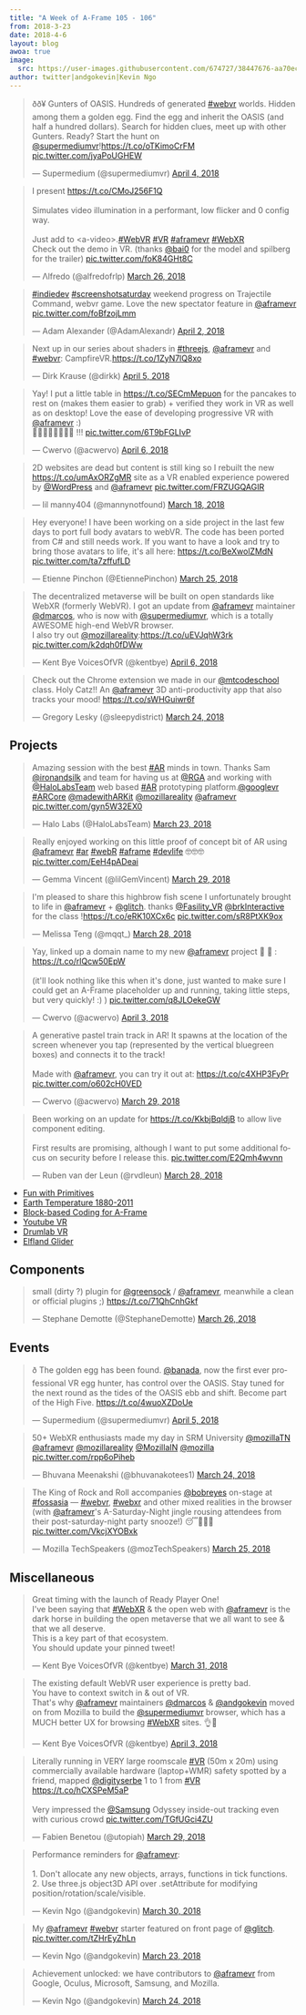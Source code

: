 ```yaml
---
title: "A Week of A-Frame 105 - 106"
from: 2018-3-23
date: 2018-4-6
layout: blog
awoa: true
image:
  src: https://user-images.githubusercontent.com/674727/38447676-aa70ec6c-39b3-11e8-8b62-09f828646e15.jpg
author: twitter|andgokevin|Kevin Ngo
---
```


<script async src="//platform.twitter.com/widgets.js" charset="utf-8"></script>

<div class="tweets tweets-feature">
<blockquote class="twitter-tweet" data-lang="en"><p lang="en" dir="ltr">ðð¥ Gunters of OASIS. Hundreds of generated <a href="https://twitter.com/hashtag/webvr?src=hash&amp;ref_src=twsrc%5Etfw">#webvr</a> worlds. Hidden among them a golden egg. Find the egg and inherit the OASIS (and half a hundred dollars). Search for hidden clues, meet up with other Gunters. Ready? Start the hunt on <a href="https://twitter.com/supermediumvr?ref_src=twsrc%5Etfw">@supermediumvr</a>!<a href="https://t.co/oTKimoCrFM">https://t.co/oTKimoCrFM</a> <a href="https://t.co/jyaPoUGHEW">pic.twitter.com/jyaPoUGHEW</a></p>&mdash; Supermedium (@supermediumvr) <a href="https://twitter.com/supermediumvr/status/981556448923590656?ref_src=twsrc%5Etfw">April 4, 2018</a></blockquote>

<blockquote class="twitter-tweet"><p lang="en" dir="ltr">I present <a href="https://t.co/CMoJ256F1Q">https://t.co/CMoJ256F1Q</a> <br><br>Simulates video illumination in a performant, low flicker and 0 config way. <br><br>Just add to &lt;a-video&gt;.<a href="https://twitter.com/hashtag/WebVR?src=hash&amp;ref_src=twsrc%5Etfw">#WebVR</a> <a href="https://twitter.com/hashtag/VR?src=hash&amp;ref_src=twsrc%5Etfw">#VR</a> <a href="https://twitter.com/hashtag/aframevr?src=hash&amp;ref_src=twsrc%5Etfw">#aframevr</a> <a href="https://twitter.com/hashtag/WebXR?src=hash&amp;ref_src=twsrc%5Etfw">#WebXR</a><br>Check out the demo in VR. (thanks <a href="https://twitter.com/bai0?ref_src=twsrc%5Etfw">@bai0</a> for the model and spilberg for the trailer) <a href="https://t.co/foK84GHt8C">pic.twitter.com/foK84GHt8C</a></p>&mdash; Λlfredo (@alfredofrlp) <a href="https://twitter.com/alfredofrlp/status/978114986181562369?ref_src=twsrc%5Etfw">March 26, 2018</a></blockquote>


<blockquote class="twitter-tweet"><p lang="en" dir="ltr"><a href="https://twitter.com/hashtag/indiedev?src=hash&amp;ref_src=twsrc%5Etfw">#indiedev</a> <a href="https://twitter.com/hashtag/screenshotsaturday?src=hash&amp;ref_src=twsrc%5Etfw">#screenshotsaturday</a> weekend progress on Trajectile Command, webvr game. Love the new spectator feature in <a href="https://twitter.com/aframevr?ref_src=twsrc%5Etfw">@aframevr</a> <a href="https://t.co/foBfzojLmm">pic.twitter.com/foBfzojLmm</a></p>&mdash; Adam Alexander (@AdamAlexandr) <a href="https://twitter.com/AdamAlexandr/status/980770614817402880?ref_src=twsrc%5Etfw">April 2, 2018</a></blockquote>


<blockquote class="twitter-tweet"><p lang="en" dir="ltr">Next up in our series about shaders in <a href="https://twitter.com/hashtag/threejs?src=hash&amp;ref_src=twsrc%5Etfw">#threejs</a>, <a href="https://twitter.com/aframevr?ref_src=twsrc%5Etfw">@aframevr</a> and <a href="https://twitter.com/hashtag/webvr?src=hash&amp;ref_src=twsrc%5Etfw">#webvr</a>: CampfireVR.<a href="https://t.co/1ZyN7lQ8xo">https://t.co/1ZyN7lQ8xo</a></p>&mdash; Dirk Krause (@dirkk) <a href="https://twitter.com/dirkk/status/981955015991545856?ref_src=twsrc%5Etfw">April 5, 2018</a></blockquote>


<blockquote class="twitter-tweet"><p lang="en" dir="ltr">Yay! I put a little table in <a href="https://t.co/SECmMepuon">https://t.co/SECmMepuon</a> for the pancakes to rest on (makes them easier to grab) + verified they work in VR as well as on desktop! Love the ease of developing progressive VR with <a href="https://twitter.com/aframevr?ref_src=twsrc%5Etfw">@aframevr</a> :)<br>🤖🥞🤖🥞🤖🥞🤖🥞 !!! <a href="https://t.co/6T9bFGLIvP">pic.twitter.com/6T9bFGLIvP</a></p>&mdash; Cwervo (@acwervo) <a href="https://twitter.com/acwervo/status/982176290257092610?ref_src=twsrc%5Etfw">April 6, 2018</a></blockquote>


<blockquote class="twitter-tweet"><p lang="en" dir="ltr">2D websites are dead but content is still king so I rebuilt the new <a href="https://t.co/umAxORZgMR">https://t.co/umAxORZgMR</a> site as a VR enabled experience powered by <a href="https://twitter.com/WordPress?ref_src=twsrc%5Etfw">@WordPress</a> and <a href="https://twitter.com/aframevr?ref_src=twsrc%5Etfw">@aframevr</a> <a href="https://t.co/FRZUGQAGIR">pic.twitter.com/FRZUGQAGIR</a></p>&mdash; lil manny404 (@mannynotfound) <a href="https://twitter.com/mannynotfound/status/975479567585628160?ref_src=twsrc%5Etfw">March 18, 2018</a></blockquote>


<blockquote class="twitter-tweet"><p lang="en" dir="ltr">Hey everyone! I have been working on a side project in the last few days to port full body avatars to webVR. The code has been ported from C# and still needs work. If you want to have a look and try to bring those avatars to life, it&#39;s all here: <a href="https://t.co/BeXwolZMdN">https://t.co/BeXwolZMdN</a> <a href="https://t.co/ta7zffufLD">pic.twitter.com/ta7zffufLD</a></p>&mdash; Etienne Pinchon (@EtiennePinchon) <a href="https://twitter.com/EtiennePinchon/status/977861234803474432?ref_src=twsrc%5Etfw">March 25, 2018</a></blockquote>

<blockquote class="twitter-tweet"><p lang="en" dir="ltr">The decentralized metaverse will be built on open standards like WebXR (formerly WebVR). I got an update from <a href="https://twitter.com/aframevr?ref_src=twsrc%5Etfw">@aframevr</a> maintainer <a href="https://twitter.com/dmarcos?ref_src=twsrc%5Etfw">@dmarcos</a>, who is now with <a href="https://twitter.com/supermediumvr?ref_src=twsrc%5Etfw">@supermediumvr</a>, which is a totally AWESOME high-end WebVR browser.<br>I also try out <a href="https://twitter.com/mozillareality?ref_src=twsrc%5Etfw">@mozillareality</a>:<a href="https://t.co/uEVJqhW3rk">https://t.co/uEVJqhW3rk</a> <a href="https://t.co/k2dqh0fDWw">pic.twitter.com/k2dqh0fDWw</a></p>&mdash; Kent Bye VoicesOfVR (@kentbye) <a href="https://twitter.com/kentbye/status/982074169012568064?ref_src=twsrc%5Etfw">April 6, 2018</a></blockquote>

<blockquote class="twitter-tweet"><p lang="en" dir="ltr">Check out the Chrome extension we made in our <a href="https://twitter.com/mtcodeschool?ref_src=twsrc%5Etfw">@mtcodeschool</a> class. Holy Catz!! An <a href="https://twitter.com/aframevr?ref_src=twsrc%5Etfw">@aframevr</a> 3D anti-productivity app that also tracks your mood! <a href="https://t.co/sWHGuiwr6f">https://t.co/sWHGuiwr6f</a></p>&mdash; Gregory Lesky (@sleepydistrict) <a href="https://twitter.com/sleepydistrict/status/977695449426440193?ref_src=twsrc%5Etfw">March 24, 2018</a></blockquote>

</div>

<!-- more -->

## Projects

<div class="tweets">

<blockquote class="twitter-tweet"><p lang="en" dir="ltr">Amazing session with the best <a href="https://twitter.com/hashtag/AR?src=hash&amp;ref_src=twsrc%5Etfw">#AR</a> minds in town. Thanks Sam <a href="https://twitter.com/ironandsilk?ref_src=twsrc%5Etfw">@ironandsilk</a> and team for having us at <a href="https://twitter.com/RGA?ref_src=twsrc%5Etfw">@RGA</a> and working with <a href="https://twitter.com/HaloLabsTeam?ref_src=twsrc%5Etfw">@HaloLabsTeam</a> web based <a href="https://twitter.com/hashtag/AR?src=hash&amp;ref_src=twsrc%5Etfw">#AR</a> prototyping platform.<a href="https://twitter.com/googlevr?ref_src=twsrc%5Etfw">@googlevr</a> <a href="https://twitter.com/hashtag/ARCore?src=hash&amp;ref_src=twsrc%5Etfw">#ARCore</a> <a href="https://twitter.com/madewithARKit?ref_src=twsrc%5Etfw">@madewithARKit</a> <a href="https://twitter.com/mozillareality?ref_src=twsrc%5Etfw">@mozillareality</a> <a href="https://twitter.com/aframevr?ref_src=twsrc%5Etfw">@aframevr</a> <a href="https://t.co/gyn5W32EX0">pic.twitter.com/gyn5W32EX0</a></p>&mdash; Halo Labs (@HaloLabsTeam) <a href="https://twitter.com/HaloLabsTeam/status/977217021158068226?ref_src=twsrc%5Etfw">March 23, 2018</a></blockquote>


<blockquote class="twitter-tweet"><p lang="en" dir="ltr">Really enjoyed working on this little  proof of concept bit of AR using <a href="https://twitter.com/aframevr?ref_src=twsrc%5Etfw">@aframevr</a> <a href="https://twitter.com/hashtag/ar?src=hash&amp;ref_src=twsrc%5Etfw">#ar</a> <a href="https://twitter.com/hashtag/webR?src=hash&amp;ref_src=twsrc%5Etfw">#webR</a> <a href="https://twitter.com/hashtag/aframe?src=hash&amp;ref_src=twsrc%5Etfw">#aframe</a> <a href="https://twitter.com/hashtag/devlife?src=hash&amp;ref_src=twsrc%5Etfw">#devlife</a> 🤓🤓🤓 <a href="https://t.co/EeH4pADeai">pic.twitter.com/EeH4pADeai</a></p>&mdash; Gemma Vincent (@lilGemVincent) <a href="https://twitter.com/lilGemVincent/status/979254754596589568?ref_src=twsrc%5Etfw">March 29, 2018</a></blockquote>


<blockquote class="twitter-tweet"><p lang="en" dir="ltr">I&#39;m pleased to share this highbrow fish scene I unfortunately brought to life in <a href="https://twitter.com/aframevr?ref_src=twsrc%5Etfw">@aframevr</a> + <a href="https://twitter.com/glitch?ref_src=twsrc%5Etfw">@glitch</a>. thanks <a href="https://twitter.com/Fasility_VR?ref_src=twsrc%5Etfw">@Fasility_VR</a> <a href="https://twitter.com/brkInteractive?ref_src=twsrc%5Etfw">@brkInteractive</a> for the class !<a href="https://t.co/eRK10XCx6c">https://t.co/eRK10XCx6c</a> <a href="https://t.co/sR8PtXK9ox">pic.twitter.com/sR8PtXK9ox</a></p>&mdash; Melissa Teng (@mqqt_) <a href="https://twitter.com/mqqt_/status/978846375050964992?ref_src=twsrc%5Etfw">March 28, 2018</a></blockquote>


<blockquote class="twitter-tweet"><p lang="en" dir="ltr">Yay, linked up a domain name to my new <a href="https://twitter.com/aframevr?ref_src=twsrc%5Etfw">@aframevr</a> project 🤖 🥞 : <a href="https://t.co/rlQcw50EpW">https://t.co/rlQcw50EpW</a><br><br>(it&#39;ll look nothing like this when it&#39;s done, just wanted to make sure I could get an A-Frame placeholder up and running, taking little steps, but very quickly! :) ) <a href="https://t.co/q8JLOekeGW">pic.twitter.com/q8JLOekeGW</a></p>&mdash; Cwervo (@acwervo) <a href="https://twitter.com/acwervo/status/981015683067621376?ref_src=twsrc%5Etfw">April 3, 2018</a></blockquote>


<blockquote class="twitter-tweet"><p lang="en" dir="ltr">A generative pastel train track in AR! It spawns at the location of the screen whenever you tap (represented by the vertical bluegreen boxes) and connects it to the track!<br><br>Made with <a href="https://twitter.com/aframevr?ref_src=twsrc%5Etfw">@aframevr</a>, you can try it out at: <a href="https://t.co/c4XHP3FyPr">https://t.co/c4XHP3FyPr</a> <a href="https://t.co/o602cH0VED">pic.twitter.com/o602cH0VED</a></p>&mdash; Cwervo (@acwervo) <a href="https://twitter.com/acwervo/status/979454313952034817?ref_src=twsrc%5Etfw">March 29, 2018</a></blockquote>


<blockquote class="twitter-tweet"><p lang="en" dir="ltr">Been working on an update for <a href="https://t.co/KkbjBqldjB">https://t.co/KkbjBqldjB</a> to allow live component editing.<br><br>First results are promising, although I want to put some additional focus on security before I release this. <a href="https://t.co/E2Qmh4wvnn">pic.twitter.com/E2Qmh4wvnn</a></p>&mdash; Ruben van der Leun (@rvdleun) <a href="https://twitter.com/rvdleun/status/978958310513799168?ref_src=twsrc%5Etfw">March 28, 2018</a></blockquote>


</div>

- [Fun with Primitives](https://codepen.io/dansinni/pen/oqWoVy)
- [Earth Temperature 1880-2011](https://www.youtube.com/watch?v=j7QaeSvT7jw&amp;feature=youtu.be)
- [Block-based Coding for A-Frame](https://github.com/mrfrase3/a-blocks)
- [Youtube VR](https://github.com/ToToSe/aframe-youtube-vr)
- [Drumlab VR](https://drumlabvr.firebaseapp.com/)
- [Elfland Glider](https://dougreeder.github.io/elfland-glider/)

## Components

<div class="tweets">
<blockquote class="twitter-tweet"><p lang="en" dir="ltr">small (dirty ?) plugin for <a href="https://twitter.com/greensock?ref_src=twsrc%5Etfw">@greensock</a> / <a href="https://twitter.com/aframevr?ref_src=twsrc%5Etfw">@aframevr</a>, meanwhile a clean or official plugins ;) <a href="https://t.co/71QhCnhGkf">https://t.co/71QhCnhGkf</a></p>&mdash; Stephane Demotte (@StephaneDemotte) <a href="https://twitter.com/StephaneDemotte/status/978275812985143302?ref_src=twsrc%5Etfw">March 26, 2018</a></blockquote>


</div>


## Events

<div class="tweets">
<blockquote class="twitter-tweet" data-lang="en"><p lang="en" dir="ltr">ð The golden egg has been found. <a href="https://twitter.com/banada?ref_src=twsrc%5Etfw">@banada</a>, now the first ever professional VR egg hunter, has control over the OASIS. Stay tuned for the next round as the tides of the OASIS ebb and shift. Become part of the High Five. <a href="https://t.co/4wuoXZDoUe">https://t.co/4wuoXZDoUe</a></p>&mdash; Supermedium (@supermediumvr) <a href="https://twitter.com/supermediumvr/status/982013016412536832?ref_src=twsrc%5Etfw">April 5, 2018</a></blockquote>

<blockquote class="twitter-tweet"><p lang="en" dir="ltr">50+ WebXR enthusiasts made my day in SRM University <a href="https://twitter.com/mozillaTN?ref_src=twsrc%5Etfw">@mozillaTN</a> <a href="https://twitter.com/aframevr?ref_src=twsrc%5Etfw">@aframevr</a> <a href="https://twitter.com/mozillareality?ref_src=twsrc%5Etfw">@mozillareality</a> <a href="https://twitter.com/MozillaIN?ref_src=twsrc%5Etfw">@MozillaIN</a> <a href="https://twitter.com/mozilla?ref_src=twsrc%5Etfw">@mozilla</a> <a href="https://t.co/rpp6oPiheb">pic.twitter.com/rpp6oPiheb</a></p>&mdash; Bhuvana Meenakshi (@bhuvanakotees1) <a href="https://twitter.com/bhuvanakotees1/status/977512528958799872?ref_src=twsrc%5Etfw">March 24, 2018</a></blockquote>


<blockquote class="twitter-tweet"><p lang="en" dir="ltr">The King of Rock and Roll accompanies <a href="https://twitter.com/bobreyes?ref_src=twsrc%5Etfw">@bobreyes</a> on-stage at <a href="https://twitter.com/hashtag/fossasia?src=hash&amp;ref_src=twsrc%5Etfw">#fossasia</a> — <a href="https://twitter.com/hashtag/webvr?src=hash&amp;ref_src=twsrc%5Etfw">#webvr</a>, <a href="https://twitter.com/hashtag/webxr?src=hash&amp;ref_src=twsrc%5Etfw">#webxr</a> and other mixed realities in the browser (with <a href="https://twitter.com/aframevr?ref_src=twsrc%5Etfw">@aframevr</a>&#39;s A-Saturday-Night jingle rousing attendees from their post-saturday-night party snooze!) 😴🎉🤯💃 <a href="https://t.co/VkcjXYOBxk">pic.twitter.com/VkcjXYOBxk</a></p>&mdash; Mozilla TechSpeakers (@mozTechSpeakers) <a href="https://twitter.com/mozTechSpeakers/status/977815193529958400?ref_src=twsrc%5Etfw">March 25, 2018</a></blockquote>


</div>

## Miscellaneous

<div class="tweets">
<blockquote class="twitter-tweet"><p lang="en" dir="ltr">Great timing with the launch of Ready Player One!<br>I&#39;ve been saying that <a href="https://twitter.com/hashtag/WebXR?src=hash&amp;ref_src=twsrc%5Etfw">#WebXR</a> &amp; the open web with <a href="https://twitter.com/aframevr?ref_src=twsrc%5Etfw">@aframevr</a> is the dark horse in building the open metaverse that we all want to see &amp; that we all deserve.<br>This is a key part of that ecosystem.<br>You should update your pinned tweet!</p>&mdash; Kent Bye VoicesOfVR (@kentbye) <a href="https://twitter.com/kentbye/status/980155045231575040?ref_src=twsrc%5Etfw">March 31, 2018</a></blockquote>


<blockquote class="twitter-tweet"><p lang="en" dir="ltr">The existing default WebVR user experience is pretty bad.<br>You have to context switch in &amp; out of VR. <br>That&#39;s why <a href="https://twitter.com/aframevr?ref_src=twsrc%5Etfw">@aframevr</a> maintainers <a href="https://twitter.com/dmarcos?ref_src=twsrc%5Etfw">@dmarcos</a> &amp; <a href="https://twitter.com/andgokevin?ref_src=twsrc%5Etfw">@andgokevin</a> moved on from Mozilla to build the <a href="https://twitter.com/supermediumvr?ref_src=twsrc%5Etfw">@supermediumvr</a> browser, which has a MUCH better UX for browsing <a href="https://twitter.com/hashtag/WebXR?src=hash&amp;ref_src=twsrc%5Etfw">#WebXR</a> sites. 👌💯</p>&mdash; Kent Bye VoicesOfVR (@kentbye) <a href="https://twitter.com/kentbye/status/981264945085005824?ref_src=twsrc%5Etfw">April 3, 2018</a></blockquote>


<blockquote class="twitter-tweet"><p lang="en" dir="ltr">Literally running in VERY large roomscale <a href="https://twitter.com/hashtag/VR?src=hash&amp;ref_src=twsrc%5Etfw">#VR</a> (50m x 20m) using commercially available hardware (laptop+WMR) safety spotted by a friend, mapped <a href="https://twitter.com/digityserbe?ref_src=twsrc%5Etfw">@digityserbe</a> 1 to 1 from <a href="https://twitter.com/hashtag/VR?src=hash&amp;ref_src=twsrc%5Etfw">#VR</a> <a href="https://t.co/hCXSPeM5aP">https://t.co/hCXSPeM5aP</a> <br><br>Very impressed the <a href="https://twitter.com/Samsung?ref_src=twsrc%5Etfw">@Samsung</a> Odyssey inside-out tracking even with curious crowd <a href="https://t.co/TGfUGci4ZU">pic.twitter.com/TGfUGci4ZU</a></p>&mdash; Fabien Benetou (@utopiah) <a href="https://twitter.com/utopiah/status/979443615452803072?ref_src=twsrc%5Etfw">March 29, 2018</a></blockquote>


<blockquote class="twitter-tweet"><p lang="en" dir="ltr">Performance reminders for <a href="https://twitter.com/aframevr?ref_src=twsrc%5Etfw">@aframevr</a>:<br><br>1. Don&#39;t allocate any new objects, arrays, functions in tick functions.<br>2. Use three.js object3D API over .setAttribute for modifying position/rotation/scale/visible.</p>&mdash; Kevin Ngo (@andgokevin) <a href="https://twitter.com/andgokevin/status/979833275463053312?ref_src=twsrc%5Etfw">March 30, 2018</a></blockquote>


<blockquote class="twitter-tweet"><p lang="en" dir="ltr">My <a href="https://twitter.com/aframevr?ref_src=twsrc%5Etfw">@aframevr</a> <a href="https://twitter.com/hashtag/webvr?src=hash&amp;ref_src=twsrc%5Etfw">#webvr</a> starter featured on front page of <a href="https://twitter.com/glitch?ref_src=twsrc%5Etfw">@glitch</a>. <a href="https://t.co/tZHrEyZhLn">pic.twitter.com/tZHrEyZhLn</a></p>&mdash; Kevin Ngo (@andgokevin) <a href="https://twitter.com/andgokevin/status/977321557042196480?ref_src=twsrc%5Etfw">March 23, 2018</a></blockquote>


<blockquote class="twitter-tweet"><p lang="en" dir="ltr">Achievement unlocked: we have contributors to <a href="https://twitter.com/aframevr?ref_src=twsrc%5Etfw">@aframevr</a> from Google, Oculus, Microsoft, Samsung, and Mozilla.</p>&mdash; Kevin Ngo (@andgokevin) <a href="https://twitter.com/andgokevin/status/977603456784465920?ref_src=twsrc%5Etfw">March 24, 2018</a></blockquote>
</div>

